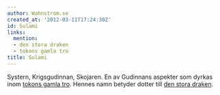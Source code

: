 ```yaml
---
author: Wahnstrom.se
created_at: '2012-03-11T17:24:30Z'
id: Sulami
links:
  mention:
  - den stora draken
  - tokons gamla tro
title: Sulami
---
```


Systern, Krigsgudinnan, Skojaren. En av Gudinnans aspekter som dyrkas inom [tokons gamla tro].
Hennes namn betyder dotter till [den stora draken].

  [tokons gamla tro]: tokons_gamla_tro
  [den stora draken]: den_stora_draken